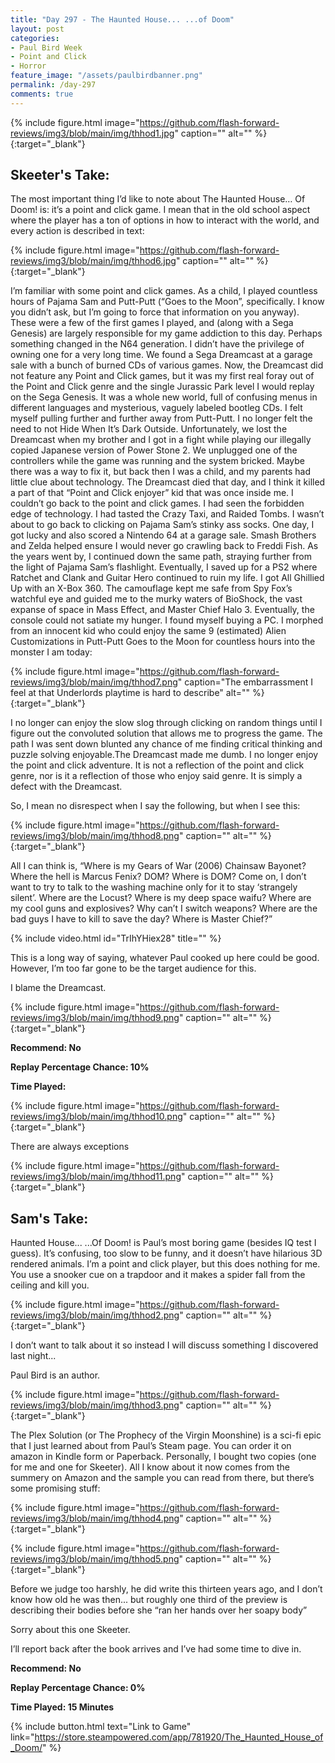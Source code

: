 ```yaml
---
title: "Day 297 - The Haunted House... ...of Doom"
layout: post
categories:
- Paul Bird Week
- Point and Click
- Horror
feature_image: "/assets/paulbirdbanner.png"
permalink: /day-297
comments: true
---
```


{% include figure.html image="https://github.com/flash-forward-reviews/img3/blob/main/img/thhod1.jpg" caption="" alt="" %}{:target="_blank"}
 
## Skeeter's Take:

The most important thing I’d like to note about The Haunted House… Of Doom! is: it’s a point and click game. I mean that in the old school aspect where the player has a ton of options in how to interact with the world, and every action is described in text: 

{% include figure.html image="https://github.com/flash-forward-reviews/img3/blob/main/img/thhod6.jpg" caption="" alt="" %}{:target="_blank"}

I’m familiar with some point and click games. As a child,  I played countless hours of Pajama Sam and Putt-Putt (“Goes to the Moon”, specifically. I know you didn’t ask, but I’m going to force that information on you anyway). These were a few of the first games I played, and (along with a Sega Genesis) are largely responsible for my game addiction to this day. 
Perhaps something changed in the N64 generation. I didn’t have the privilege of owning one for a very long time. We found a Sega Dreamcast at a garage sale with a bunch of burned CDs of various games. Now, the Dreamcast did not feature any Point and Click games, but it was my first real foray out of the Point and Click genre and the single Jurassic Park level I would replay on the Sega Genesis. It was a whole new world, full of confusing menus in different languages and mysterious, vaguely labeled bootleg CDs. I felt myself pulling further and further away from Putt-Putt. I no longer felt the need to not Hide When It’s Dark Outside. Unfortunately, we lost the Dreamcast when my brother and I got in a fight while playing our illegally copied Japanese version of Power Stone 2. We unplugged one of the controllers while the game was running and the system bricked. Maybe there was a way to fix it, but back then I was a child, and my parents had little clue about technology. The Dreamcast died that day, and I think it killed a part of that “Point and Click enjoyer” kid that was once inside me. I couldn’t go back to the point and click games. I had seen the forbidden edge of technology. I had tasted the Crazy Taxi, and Raided Tombs. I wasn’t about to go back to clicking on Pajama Sam’s stinky ass socks. One day, I got lucky and also scored a Nintendo 64 at a garage sale. Smash Brothers and Zelda helped ensure I would never go crawling back to Freddi Fish. As the years went by, I continued down the same path, straying further from the light of Pajama Sam’s flashlight.  Eventually, I saved up for a PS2 where Ratchet and Clank and Guitar Hero continued to ruin my life. I got All Ghillied Up with an X-Box 360. The camouflage kept me safe from Spy Fox’s watchful eye and guided me to the murky waters of BioShock, the vast expanse of space in Mass Effect, and Master Chief Halo 3. Eventually, the console could not satiate my hunger. I found myself buying a PC. I morphed from an innocent kid who could enjoy the same 9 (estimated) Alien Customizations in Putt-Putt Goes to the Moon for countless hours into the monster I am today: 

{% include figure.html image="https://github.com/flash-forward-reviews/img3/blob/main/img/thhod7.png" caption="The embarrassment I feel at that Underlords playtime is hard to describe" alt="" %}{:target="_blank"}

I no longer can enjoy the slow slog through clicking on random things until I figure out the convoluted solution that allows me to progress the game. The path I was sent down blunted any chance of me finding critical thinking and puzzle solving enjoyable.The Dreamcast made me dumb. I no longer enjoy the point and click adventure. It is not a reflection of the point and click genre, nor is it a reflection of those who enjoy said genre. It is simply a defect with the Dreamcast. 

So, I mean no disrespect when I say the following, but when I see this: 

{% include figure.html image="https://github.com/flash-forward-reviews/img3/blob/main/img/thhod8.png" caption="" alt="" %}{:target="_blank"}

All I can think is, “Where is my Gears of War (2006) Chainsaw Bayonet? Where the hell is Marcus Fenix? DOM? Where is DOM? Come on, I don’t want to try to talk to the washing machine only for it to stay ‘strangely silent’. Where are the Locust? Where is my deep space waifu? Where are my cool guns and explosives? Why can’t I switch weapons? Where are the bad guys I have to kill to save the day? Where is Master Chief?” 

{% include video.html id="TrIhYHiex28" title="" %}

This is a long way of saying, whatever Paul cooked up here could be good. However, I’m too far gone to be the target audience for this. 

I blame the Dreamcast. 

{% include figure.html image="https://github.com/flash-forward-reviews/img3/blob/main/img/thhod9.png" caption="" alt="" %}{:target="_blank"}
 
**Recommend: No**

**Replay Percentage Chance: 10%**

**Time Played:**

{% include figure.html image="https://github.com/flash-forward-reviews/img3/blob/main/img/thhod10.png" caption="" alt="" %}{:target="_blank"}

There are always exceptions

{% include figure.html image="https://github.com/flash-forward-reviews/img3/blob/main/img/thhod11.png" caption="" alt="" %}{:target="_blank"}

## Sam's Take:

Haunted House... ...Of Doom! is Paul’s most boring game (besides IQ test I guess). It’s confusing, too slow to be funny, and it doesn’t have hilarious 3D rendered animals. I’m a point and click player, but this does nothing for me. You use a snooker cue on a trapdoor and it makes a spider fall from the ceiling and kill you.

{% include figure.html image="https://github.com/flash-forward-reviews/img3/blob/main/img/thhod2.png" caption="" alt="" %}{:target="_blank"}

I don’t want to talk about it so instead I will discuss something I discovered last night...

Paul Bird is an author. 

{% include figure.html image="https://github.com/flash-forward-reviews/img3/blob/main/img/thhod3.png" caption="" alt="" %}{:target="_blank"}

The Plex Solution (or The Prophecy of the Virgin Moonshine) is a sci-fi epic that I just learned about from Paul’s Steam page. You can order it on amazon in Kindle form or Paperback. Personally, I bought two copies (one for me and one for Skeeter). All I know about it now comes from the summery on Amazon and the sample you can read from there, but there’s some promising stuff:

{% include figure.html image="https://github.com/flash-forward-reviews/img3/blob/main/img/thhod4.png" caption="" alt="" %}{:target="_blank"}

{% include figure.html image="https://github.com/flash-forward-reviews/img3/blob/main/img/thhod5.png" caption="" alt="" %}{:target="_blank"}

Before we judge too harshly, he did write this thirteen years ago, and I don’t know how old he was then... but roughly one third of the preview is describing their bodies before she “ran her hands over her soapy body”

Sorry about this one Skeeter.

I’ll report back after the book arrives and I’ve had some time to dive in.

**Recommend: No**

**Replay Percentage Chance: 0%**

**Time Played: 15 Minutes**

{% include button.html text="Link to Game" link="https://store.steampowered.com/app/781920/The_Haunted_House_of_Doom/" %}